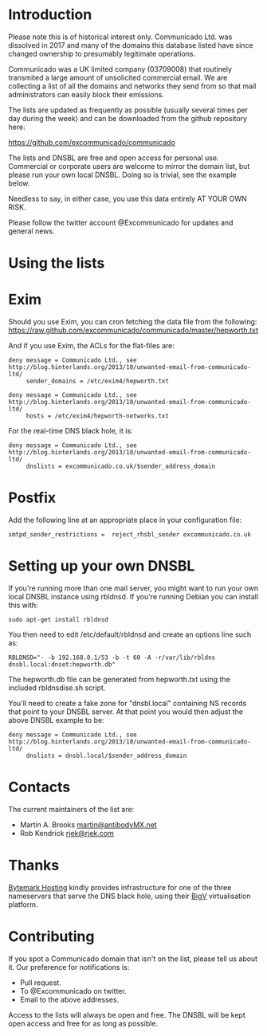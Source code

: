 Introduction
============

Please note this is of historical interest only.  Communicado Ltd. was dissolved
in 2017 and many of the domains this database listed have since changed
ownership to presumably legitimate operations.

Communicado was a UK limited company (03709008) that routinely transmited a
large amount of unsolicited commercial email.  We are collecting a list of all
the domains and networks they send from so that mail administrators can easily
block their emissions.

The lists are updated as frequently as possible (usually several times per day
during the week) and can be downloaded from the github repository here:

https://github.com/excommunicado/communicado

The lists and DNSBL are free and open access for personal use.  Commercial or
corporate users are welcome to mirror the domain list, but please run your own
local DNSBL.  Doing so is trivial, see the example below.

Needless to say, in either case, you use this data entirely AT YOUR OWN RISK.

Please follow the twitter account @Excommunicado for updates and general news.


Using the lists
===============

Exim
====

Should you use Exim, you can cron fetching the data file from the following:
    <https://raw.github.com/excommunicado/communicado/master/hepworth.txt>

And if you use Exim, the ACLs for the flat-files are:

    deny message = Communicado Ltd., see http://blog.hinterlands.org/2013/10/unwanted-email-from-communicado-ltd/
         sender_domains = /etc/exim4/hepworth.txt

    deny message = Communicado Ltd., see http://blog.hinterlands.org/2013/10/unwanted-email-from-communicado-ltd/
         hosts = /etc/exim4/hepworth-networks.txt

For the real-time DNS black hole, it is:

    deny message = Communicado Ltd., see http://blog.hinterlands.org/2013/10/unwanted-email-from-communicado-ltd/
         dnslists = excommunicado.co.uk/$sender_address_domain



Postfix
=======

Add the following line at an appropriate place in your configuration file:

    smtpd_sender_restrictions =  reject_rhsbl_sender excommunicado.co.uk


Setting up your own DNSBL
=========================

If you're running more than one mail server, you might want to run your own
local DNSBL instance using rbldnsd.  If you're running Debian you can install
this with:

    sudo apt-get install rbldnsd

You then need to edit /etc/default/rbldnsd and create an options line such as:

    RBLDNSD="- -b 192.168.0.1/53 -b -t 60 -A -r/var/lib/rbldns dnsbl.local:dnset:hepworth.db"

The hepworth.db file can be generated from hepworth.txt using the included rbldnsdise.sh script.

You'll need to create a fake zone for "dnsbl.local" containing NS records that
point to your DNSBL server.  At that point you would then adjust the above
DNSBL example to be:

    deny message = Communicado Ltd., see http://blog.hinterlands.org/2013/10/unwanted-email-from-communicado-ltd/
         dnslists = dnsbl.local/$sender_address_domain


Contacts
========

The current maintainers of the list are:

* Martin A. Brooks <martin@antibodyMX.net>
* Rob Kendrick <rjek@rjek.com>

Thanks
======

[Bytemark Hosting](http://www.bytemark.co.uk/) kindly provides infrastructure
for one of the three nameservers that serve the DNS black hole, using their
[BigV](http://www.bigv.io/) virtualisation platform.

Contributing
============

If you spot a Communicado domain that isn't on the list, please tell us about
it.  Our preference for notifications is:

* Pull request.
* To @Excommunicado on twitter.
* Email to the above addresses.

Access to the lists will always be open and free.  The DNSBL will be kept open
access and free for as long as possible.

